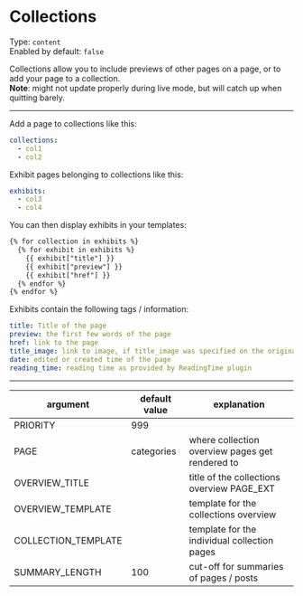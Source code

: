 # Collections

Type: `content`  
Enabled by default: `false`

Collections allow you to include previews of other pages on a page, or to add your page to a collection.  
**Note**: might not update properly during live mode, but will catch up when quitting barely.

---

Add a page to collections like this:
```yaml
collections:
  - col1
  - col2
```

Exhibit pages belonging to collections like this:
```yaml
exhibits:
  - col3
  - col4
```

You can then display exhibits in your templates:
```html
{% for collection in exhibits %}
  {% for exhibit in exhibits %}
    {{ exhibit["title"] }}
	{{ exhibit["preview"] }}
	{{ exhibit["href"] }}
  {% endfor %}
{% endfor %}
```

Exhibits contain the following tags / information:
```yaml
title: Title of the page
preview: the first few words of the page
href: link to the page
title_image: link to image, if title_image was specified on the original page
date: edited or created time of the page
reading_time: reading time as provided by ReadingTime plugin
```

---

|argument			|default value		|explanation									|
|-------------------|-------------------|-----------------------------------------------|
|PRIORITY			|999				|												|
|PAGE				|categories			|where collection overview pages get rendered to|
|OVERVIEW_TITLE		|					|title of the collections overview PAGE_EXT		|
|OVERVIEW_TEMPLATE	|					|template for the collections overview			|
|COLLECTION_TEMPLATE|					|template for the individual collection pages	|
|SUMMARY_LENGTH		|100				|cut-off for summaries of pages / posts			|
